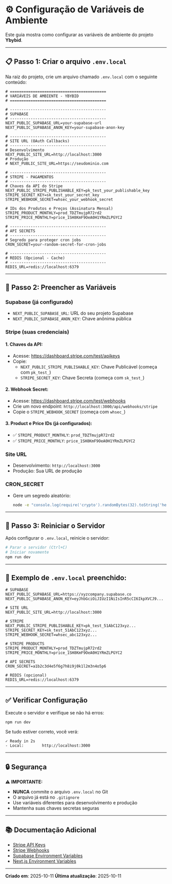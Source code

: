 # ⚙️ Configuração de Variáveis de Ambiente

Este guia mostra como configurar as variáveis de ambiente do projeto **Ybybid**.

---

## 📋 Passo 1: Criar o arquivo `.env.local`

Na raiz do projeto, crie um arquivo chamado `.env.local` com o seguinte conteúdo:

```env
# ==========================================
# VARIÁVEIS DE AMBIENTE - YBYBID
# ==========================================

# ------------------------------------------
# SUPABASE
# ------------------------------------------
NEXT_PUBLIC_SUPABASE_URL=your-supabase-url
NEXT_PUBLIC_SUPABASE_ANON_KEY=your-supabase-anon-key

# ------------------------------------------
# SITE URL (OAuth Callbacks)
# ------------------------------------------
# Desenvolvimento
NEXT_PUBLIC_SITE_URL=http://localhost:3000
# Produção
# NEXT_PUBLIC_SITE_URL=https://seudominio.com

# ------------------------------------------
# STRIPE - PAGAMENTOS
# ------------------------------------------
# Chaves da API do Stripe
NEXT_PUBLIC_STRIPE_PUBLISHABLE_KEY=pk_test_your_publishable_key
STRIPE_SECRET_KEY=sk_test_your_secret_key
STRIPE_WEBHOOK_SECRET=whsec_your_webhook_secret

# IDs dos Produtos e Preços (Assinatura Mensal)
STRIPE_PRODUCT_MONTHLY=prod_TDZTmujpR72rd2
STRIPE_PRICE_MONTHLY=price_1SH8KmF9OeA0H1YRmZLPGYC2

# ------------------------------------------
# API SECRETS
# ------------------------------------------
# Segredo para proteger cron jobs
CRON_SECRET=your-random-secret-for-cron-jobs

# ------------------------------------------
# REDIS (Opcional - Cache)
# ------------------------------------------
REDIS_URL=redis://localhost:6379
```

---

## 🔑 Passo 2: Preencher as Variáveis

### **Supabase** (já configurado)
- `NEXT_PUBLIC_SUPABASE_URL`: URL do seu projeto Supabase
- `NEXT_PUBLIC_SUPABASE_ANON_KEY`: Chave anônima pública

### **Stripe** (suas credenciais)

#### **1. Chaves da API:**
- Acesse: https://dashboard.stripe.com/test/apikeys
- Copie:
  - `NEXT_PUBLIC_STRIPE_PUBLISHABLE_KEY`: Chave Publicável (começa com `pk_test_`)
  - `STRIPE_SECRET_KEY`: Chave Secreta (começa com `sk_test_`)

#### **2. Webhook Secret:**
- Acesse: https://dashboard.stripe.com/test/webhooks
- Crie um novo endpoint: `http://localhost:3000/api/webhooks/stripe`
- Copie o `STRIPE_WEBHOOK_SECRET` (começa com `whsec_`)

#### **3. Product e Price IDs** (já configurados):
- ✅ `STRIPE_PRODUCT_MONTHLY`: `prod_TDZTmujpR72rd2`
- ✅ `STRIPE_PRICE_MONTHLY`: `price_1SH8KmF9OeA0H1YRmZLPGYC2`

### **Site URL**
- Desenvolvimento: `http://localhost:3000`
- Produção: Sua URL de produção

### **CRON_SECRET**
- Gere um segredo aleatório:
  ```bash
  node -e "console.log(require('crypto').randomBytes(32).toString('hex'))"
  ```

---

## 🚀 Passo 3: Reiniciar o Servidor

Após configurar o `.env.local`, reinicie o servidor:

```bash
# Parar o servidor (Ctrl+C)
# Iniciar novamente
npm run dev
```

---

## 📝 **Exemplo de `.env.local` preenchido:**

```env
# SUPABASE
NEXT_PUBLIC_SUPABASE_URL=https://xyzcompany.supabase.co
NEXT_PUBLIC_SUPABASE_ANON_KEY=eyJhbGciOiJIUzI1NiIsInR5cCI6IkpXVCJ9...

# SITE URL
NEXT_PUBLIC_SITE_URL=http://localhost:3000

# STRIPE
NEXT_PUBLIC_STRIPE_PUBLISHABLE_KEY=pk_test_51AbC123xyz...
STRIPE_SECRET_KEY=sk_test_51AbC123xyz...
STRIPE_WEBHOOK_SECRET=whsec_abc123xyz...

# STRIPE PRODUCTS
STRIPE_PRODUCT_MONTHLY=prod_TDZTmujpR72rd2
STRIPE_PRICE_MONTHLY=price_1SH8KmF9OeA0H1YRmZLPGYC2

# API SECRETS
CRON_SECRET=a1b2c3d4e5f6g7h8i9j0k1l2m3n4o5p6

# REDIS (opcional)
REDIS_URL=redis://localhost:6379
```

---

## ✅ Verificar Configuração

Execute o servidor e verifique se não há erros:

```bash
npm run dev
```

Se tudo estiver correto, você verá:
```
✓ Ready in 2s
- Local:        http://localhost:3000
```

---

## 🔒 Segurança

⚠️ **IMPORTANTE:**
- **NUNCA** commite o arquivo `.env.local` no Git
- O arquivo já está no `.gitignore`
- Use variáveis diferentes para desenvolvimento e produção
- Mantenha suas chaves secretas seguras

---

## 📚 Documentação Adicional

- [Stripe API Keys](https://stripe.com/docs/keys)
- [Stripe Webhooks](https://stripe.com/docs/webhooks)
- [Supabase Environment Variables](https://supabase.com/docs/guides/getting-started/local-development#environment-variables)
- [Next.js Environment Variables](https://nextjs.org/docs/app/building-your-application/configuring/environment-variables)

---

**Criado em**: 2025-10-11
**Última atualização**: 2025-10-11


